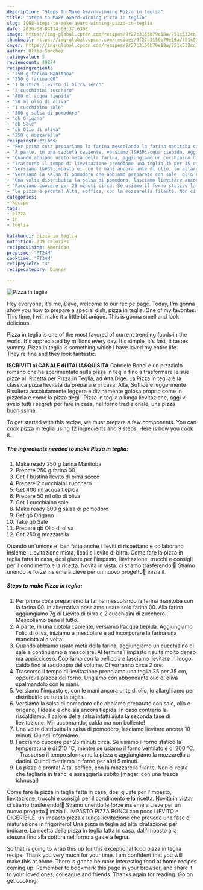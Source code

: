 ```yaml
---
description: "Steps to Make Award-winning Pizza in teglia"
title: "Steps to Make Award-winning Pizza in teglia"
slug: 1068-steps-to-make-award-winning-pizza-in-teglia
date: 2020-08-04T14:08:37.630Z
image: https://img-global.cpcdn.com/recipes/9f27c3156b79e18a/751x532cq70/pizza-in-teglia-recipe-main-photo.jpg
thumbnail: https://img-global.cpcdn.com/recipes/9f27c3156b79e18a/751x532cq70/pizza-in-teglia-recipe-main-photo.jpg
cover: https://img-global.cpcdn.com/recipes/9f27c3156b79e18a/751x532cq70/pizza-in-teglia-recipe-main-photo.jpg
author: Ollie Sanchez
ratingvalue: 5
reviewcount: 49874
recipeingredient:
- "250 g farina Manitoba"
- "250 g farina 00"
- "1 bustina lievito di birra secco"
- "2 cucchiaini zucchero"
- "400 ml acqua tiepida"
- "50 ml olio di oliva"
- "1 cucchiaino sale"
- "300 g salsa di pomodoro"
- "qb Origano"
- "qb Sale"
- "qb Olio di oliva"
- "250 g mozzarella"
recipeinstructions:
- "Per prima cosa prepariamo la farina mescolando la farina manitoba con la farina 00. In alternativa possiamo usare solo farina 00. Alla farina aggiungiamo 7g di Lievito di birra e 2 cucchiaini di zucchero. Mescoliamo bene il tutto."
- "A parte, in una ciotola capiente, versiamo l&#39;acqua tiepida. Aggiungiamo l&#39;olio di oliva, iniziamo a mescolare e ad incorporare la farina una manciata alla volta."
- "Quando abbiamo usato metà della farina, aggiungiamo un cucchiaino di sale e continuiamo a mescolare. Al termine l&#39;impasto risulta molto denso ma appiccicoso. Copriamo con la pellicola e lasciamo lievitare in luogo caldo fino al raddoppio del volume. Ci vorranno circa 2 ore."
- "Trascorso il tempo di lievitazione prendiamo una teglia 35 per 35 cm, oppure la placca del forno. Ungiamo con abbondante olio di oliva spalmandolo con le mani."
- "Versiamo l&#39;impasto e, con le mani ancora unte di olio, lo allarghiamo per distribuirlo su tutta la teglia."
- "Versiamo la salsa di pomodoro che abbiamo preparato con sale, olio e origano, l&#39;ideale è che sia ancora tiepida. In caso contrario la riscaldiamo. Il calore della salsa infatti aiuta la seconda fase di lievitazione. Mi raccomando, calda ma non bollente!"
- "Una volta distribuita la salsa di pomodoro, lasciamo lievitare ancora 10 minuti. Quindi inforniamo."
- "Facciamo cuocere per 25 minuti circa. Se usiamo il forno statico la temperatura è di 210 °C, mentre se usiamo il forno ventilato è di 200 °C. Trascorso il tempo sforniamo la pizza e aggiungiamo la mozzarella a dadini. Quindi mettiamo in forno per altri 5 minuti."
- "La pizza è pronta! Alta, soffice, con la mozzarella filante. Non ci resta che tagliarla in tranci e assaggiarla subito (magari con una fresca ichnusa!)"
categories:
- Recipe
tags:
- pizza
- in
- teglia

katakunci: pizza in teglia 
nutrition: 239 calories
recipecuisine: American
preptime: "PT24M"
cooktime: "PT34M"
recipeyield: "4"
recipecategory: Dinner

---
```



![Pizza in teglia](https://img-global.cpcdn.com/recipes/9f27c3156b79e18a/751x532cq70/pizza-in-teglia-recipe-main-photo.jpg)

Hey everyone, it's me, Dave, welcome to our recipe page. Today, I'm gonna show you how to prepare a special dish, pizza in teglia. One of my favorites. This time, I will make it a little bit unique. This is gonna smell and look delicious.

Pizza in teglia is one of the most favored of current trending foods in the world. It's appreciated by millions every day. It's simple, it's fast, it tastes yummy. Pizza in teglia is something which I have loved my entire life. They're fine and they look fantastic.

**ISCRIVITI al CANALE di ITALIASQUISITA** Gabriele Bonci è un pizzaiolo romano che ha sperimentato sulla pizza in teglia fino a trasformare le sue pizze al. Ricetta per Pizza in Teglia, ad Alta Dige. La Pizza in teglia è la classica pizza lievitata da preparare in casa: Alta, Soffice e leggermente Risulterà assolutamente leggera e divinamente golosa proprio come in pizzeria e come la pizza degli. Pizza in teglia a lunga lievitazione, oggi vi svelo tutti i segreti per fare in casa, nel forno tradizionale, una pizza buonissima.


To get started with this recipe, we must prepare a few components. You can cook pizza in teglia using 12 ingredients and 9 steps. Here is how you cook it.

<!--inarticleads1-->

##### The ingredients needed to make Pizza in teglia:

1. Make ready 250 g farina Manitoba
1. Prepare 250 g farina 00
1. Get 1 bustina lievito di birra secco
1. Prepare 2 cucchiaini zucchero
1. Get 400 ml acqua tiepida
1. Prepare 50 ml olio di oliva
1. Get 1 cucchiaino sale
1. Make ready 300 g salsa di pomodoro
1. Get qb Origano
1. Take qb Sale
1. Prepare qb Olio di oliva
1. Get 250 g mozzarella


Quando un&#39;unione e&#39; ben fatta anche i lieviti si rispettano e collaborano insieme. Lievitazione mista, licoli e lievito di birra. Come fare la pizza in teglia fatta in casa, dosi giuste per l&#39;impasto, lievitazione, trucchi e consigli per il condimento e la ricetta. Novità in vista: ci stiamo trasferendo!🚛 Stiamo unendo le forze insieme a Lieve per un nuovo progetto🍕 inizia il. 

<!--inarticleads2-->

##### Steps to make Pizza in teglia:

1. Per prima cosa prepariamo la farina mescolando la farina manitoba con la farina 00. In alternativa possiamo usare solo farina 00. Alla farina aggiungiamo 7g di Lievito di birra e 2 cucchiaini di zucchero. Mescoliamo bene il tutto.
1. A parte, in una ciotola capiente, versiamo l&#39;acqua tiepida. Aggiungiamo l&#39;olio di oliva, iniziamo a mescolare e ad incorporare la farina una manciata alla volta.
1. Quando abbiamo usato metà della farina, aggiungiamo un cucchiaino di sale e continuiamo a mescolare. Al termine l&#39;impasto risulta molto denso ma appiccicoso. Copriamo con la pellicola e lasciamo lievitare in luogo caldo fino al raddoppio del volume. Ci vorranno circa 2 ore.
1. Trascorso il tempo di lievitazione prendiamo una teglia 35 per 35 cm, oppure la placca del forno. Ungiamo con abbondante olio di oliva spalmandolo con le mani.
1. Versiamo l&#39;impasto e, con le mani ancora unte di olio, lo allarghiamo per distribuirlo su tutta la teglia.
1. Versiamo la salsa di pomodoro che abbiamo preparato con sale, olio e origano, l&#39;ideale è che sia ancora tiepida. In caso contrario la riscaldiamo. Il calore della salsa infatti aiuta la seconda fase di lievitazione. Mi raccomando, calda ma non bollente!
1. Una volta distribuita la salsa di pomodoro, lasciamo lievitare ancora 10 minuti. Quindi inforniamo.
1. Facciamo cuocere per 25 minuti circa. Se usiamo il forno statico la temperatura è di 210 °C, mentre se usiamo il forno ventilato è di 200 °C. - Trascorso il tempo sforniamo la pizza e aggiungiamo la mozzarella a dadini. Quindi mettiamo in forno per altri 5 minuti.
1. La pizza è pronta! Alta, soffice, con la mozzarella filante. Non ci resta che tagliarla in tranci e assaggiarla subito (magari con una fresca ichnusa!)


Come fare la pizza in teglia fatta in casa, dosi giuste per l&#39;impasto, lievitazione, trucchi e consigli per il condimento e la ricetta. Novità in vista: ci stiamo trasferendo!🚛 Stiamo unendo le forze insieme a Lieve per un nuovo progetto🍕 inizia il. IMPASTO PIZZA BONCI con poco LIEVITO e DIGERIBILE: un impasto pizza a lunga lievitazione che prevede una fase di maturazione in frigorifero! Una pizza in teglia ad alta idratazione: per indicare. La ricetta della pizza in teglia fatta in casa, dall&#39;impasto alla stesura fino alla cottura nel forno a gas e a legna. 

So that is going to wrap this up for this exceptional food pizza in teglia recipe. Thank you very much for your time. I am confident that you will make this at home. There is gonna be more interesting food at home recipes coming up. Remember to bookmark this page in your browser, and share it to your loved ones, colleague and friends. Thanks again for reading. Go on get cooking!
